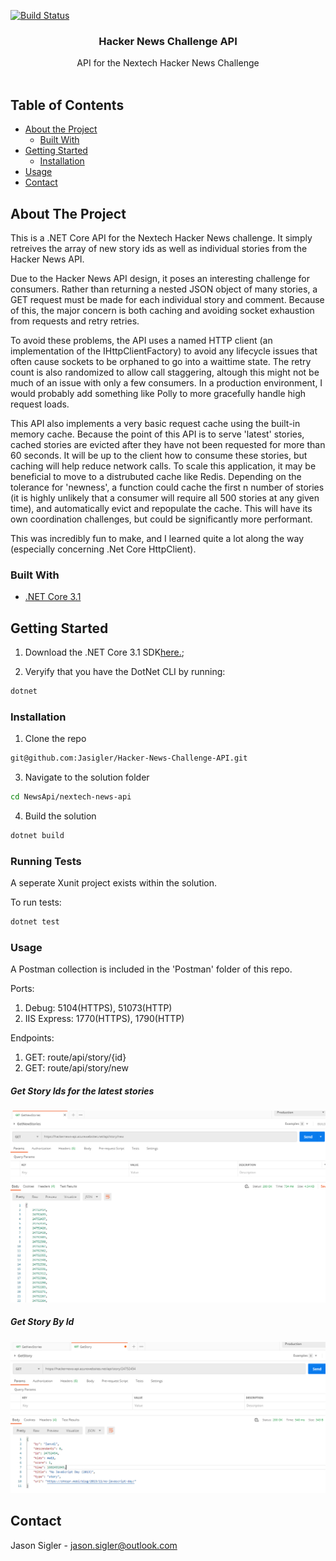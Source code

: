 [![Build Status](https://dev.azure.com/jasonsigler0724/HackerNews/_apis/build/status/Jasigler.Hacker-News-Challenge-Client?branchName=master)](https://dev.azure.com/jasonsigler0724/HackerNews/_build/latest?definitionId=1&branchName=master)
<p align="center">

  <h3 align="center">Hacker News Challenge API</h3>

  <p align="center">
     API for the Nextech Hacker News Challenge
    <br />
    <br />
  </p>
</p>


## Table of Contents

* [About the Project](#about-the-project)
  * [Built With](#built-with)
* [Getting Started](#getting-started)
  * [Installation](#installation)
* [Usage](#usage)
* [Contact](#contact)



## About The Project

This is a .NET Core API for the Nextech Hacker News challenge. It simply retreives the array of new story ids as well as individual stories from the Hacker News API. 

Due to the Hacker News API design, it poses an interesting challenge for consumers. Rather than returning a nested JSON object of many stories, a GET request must be made for each individual story and comment. Because of this, the major concern is both caching and avoiding socket exhaustion from requests and retry retries. 

To avoid these problems, the API uses a named HTTP client (an implementation of the IHttpClientFactory) to avoid any lifecycle issues that often cause sockets to be orphaned to go into a waittime state. The retry count is also randomized to allow call staggering, altough this might not be much of an issue with only a few consumers. In a production environment, I would probably add something like Polly to more gracefully handle high request loads. 

This API also implements a very basic request cache using the built-in memory cache. Because the point of this API is to serve 'latest' stories, cached stories are evicted after they have not been requested for more than 60 seconds. It will be up to the client how to consume these stories, but caching will help reduce network calls. To scale this application, it may be beneficial to move to a distrubuted cache like Redis. Depending on the tolerance for 'newness', a function could cache the first n number of stories (it is highly unlikely that a consumer will require all 500 stories at any given time), and automatically evict and repopulate the cache. This will have its own coordination challenges, but could be significantly more performant.

This was incredibly fun to make, and I learned quite a lot along the way (especially concerning .Net Core HttpClient).


### Built With

* [.NET Core 3.1](https://angular.io/)


## Getting Started

1. Download the .NET Core 3.1 SDK[here.](https://nodejs.org/en);

2. Veryify that you have the DotNet CLI by running:
```sh
dotnet 
```


### Installation

1. Clone the repo
```sh
git@github.com:Jasigler/Hacker-News-Challenge-API.git
```
3. Navigate to the solution folder
```sh
cd NewsApi/nextech-news-api
```
4. Build the solution
```sh
dotnet build
```

### Running Tests

A seperate Xunit project exists within the solution.

To run tests: 
```sh
dotnet test
```

### Usage

A Postman collection is included in the 'Postman' folder of this repo.

Ports:
  1. Debug: 5104(HTTPS), 51073(HTTP)
  2. IIS Express: 1770(HTTPS), 1790(HTTP)

Endpoints:
  1. GET: route/api/story/{id}
  2. GET: route/api/story/new




##### Get Story Ids for the latest stories
![GET Latest](https://github.com/Jasigler/Hacker-News-Challenge-API/blob/master/Images/Get_New.PNG)



##### Get Story By Id
![GETStory](https://github.com/Jasigler/Hacker-News-Challenge-API/blob/master/Images/Get_Story.PNG)




## Contact

Jason Sigler - jason.sigler@outlook.com
